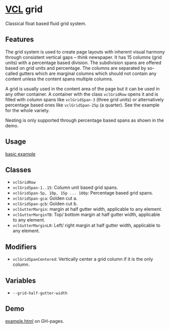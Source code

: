 # [VCL](https://github.com/vcl/doc) grid

Classical float based fluid grid system.

## Features

The grid system is used to create page layouts with inherent visual harmony
through  consistent vertical gaps – think newspaper.
It has 15 columns (grid units) with a percentage based division.
The subdivision spans are offered based on grid units and percentage.
The columns are separated by so-called gutters which are marginal columns
which should not contain any content unless the content spans multiple
columns.

A grid is usually used in the content area of the page but it can be used in
any other container.
A container with the class `vclGridRow` opens it and
is filled with column spans like `vclGridSpan-3` (three grid units)
or alternatively percentage based ones like `vclGridSpan-25p` (a quarter).
See the example for the whole variety.

Nesting is only supported through percentage based spans as shown
in the demo.

## Usage

[basic example](/demo/example.html)

## Classes

- `vclGridRow`
- `vclGridSpan-1..15`: Column unit based grid spans.
- `vclGridSpan-5p, 10p, 15p ... 100p`: Percentage based grid spans.
- `vclGridSpan-gca`: Golden cut a.
- `vclGridSpan-gcb`: Golden cut b.
- `vclGutterMargin`: margin at half gutter width, applicable to any element.
- `vclGutterMarginTB`: Top/ bottom margin at half gutter width, applicable
   to any element.
- `vclGutterMarginLR`: Left/ right margin at half gutter width, applicable
   to any element.

## Modifiers

- `vclGridSpanCentered`: Vertically center a grid column if it is the only
  column.

## Variables

- `--grid-half-gutter-width`

## Demo

[example.html](/demo/example.html) on GH-pages.
